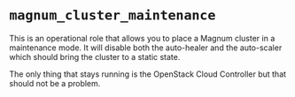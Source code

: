 # `magnum_cluster_maintenance`

This is an operational role that allows you to place a Magnum cluster in a
maintenance mode.   It will disable both the auto-healer and the auto-scaler
which should bring the cluster to a static state.

The only thing that stays running is the OpenStack Cloud Controller but that
should not be a problem.

